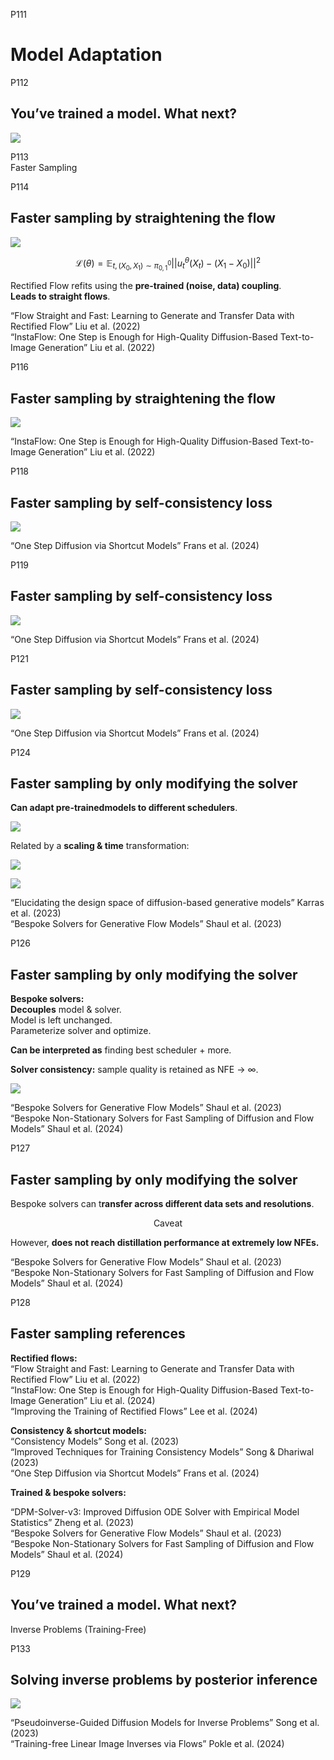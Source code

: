 P111  
# Model Adaptation  

P112    
## You’ve trained a model. What next?

![](assets/P112图.png)    

P113    
Faster Sampling   

P114    
## Faster sampling by straightening the flow   

![](assets/P114图.png)    

$$
ℒ(θ) = \mathbb{E} _ {t,(X_0,X_1)∼π_ {0,1}^0}||u^θ_t (X_t) − (X_1 − X_0)||^2
$$

Rectified Flow refits using the **pre-trained (noise, data) coupling**.      
**Leads to straight flows**.     

“Flow Straight and Fast: Learning to Generate and Transfer Data with Rectified Flow” Liu et al. (2022)      
“InstaFlow: One Step is Enough for High-Quality Diffusion-Based Text-to-Image Generation” Liu et al. (2022)    

P116    
## Faster sampling by straightening the flow    

![](assets/P116图.png)    

“InstaFlow: One Step is Enough for High-Quality Diffusion-Based Text-to-Image Generation” Liu et al. (2022)    

P118    
## Faster sampling by self-consistency loss   

![](assets/P118图.png)    

“One Step Diffusion via Shortcut Models” Frans et al. (2024)    

P119    
## Faster sampling by self-consistency loss   

![](assets/P119图.png)    

“One Step Diffusion via Shortcut Models” Frans et al. (2024)    

P121    
## Faster sampling by self-consistency loss    

![](assets/P121图.png)    

“One Step Diffusion via Shortcut Models” Frans et al. (2024)    

P124   
## Faster sampling by only modifying the solver   

**Can adapt pre-trainedmodels to different schedulers**.  

![](assets/P124图1.png)    

Related by a **scaling & time** transformation:    

![](assets/P124图2.png)    

![](assets/P124图3.png)    


“Elucidating the design space of diffusion-based generative models” Karras et al. (2023)    
“Bespoke Solvers for Generative Flow Models” Shaul et al. (2023)     

P126   
## Faster sampling by only modifying the solver   

**Bespoke solvers:**    
**Decouples** model & solver.     
Model is left unchanged.    
Parameterize solver and optimize.   

**Can be interpreted as** finding best scheduler + more.   

**Solver consistency:** sample quality is retained as NFE → ∞.    

![](assets/P126图.png)    

“Bespoke Solvers for Generative Flow Models” Shaul et al. (2023)    
“Bespoke Non-Stationary Solvers for Fast Sampling of Diffusion and Flow Models” Shaul et al. (2024)    

P127    
## Faster sampling by only modifying the solver

Bespoke solvers can t**ransfer across different data sets and resolutions**.     

$$
\mathrm{Caveat} 
$$

However, **does not reach distillation performance at extremely low NFEs.**    

“Bespoke Solvers for Generative Flow Models” Shaul et al. (2023)     
“Bespoke Non-Stationary Solvers for Fast Sampling of Diffusion and Flow Models” Shaul et al. (2024)     

P128   
## Faster sampling references   

**Rectified flows:**    
“Flow Straight and Fast: Learning to Generate and Transfer Data with Rectified Flow” Liu et al. (2022)     
“InstaFlow: One Step is Enough for High-Quality Diffusion-Based Text-to-Image Generation” Liu et al. (2024)     
“Improving the Training of Rectified Flows” Lee et al. (2024)    

**Consistency & shortcut models:**      
“Consistency Models” Song et al. (2023)    
“Improved Techniques for Training Consistency Models” Song & Dhariwal (2023)    
“One Step Diffusion via Shortcut Models” Frans et al. (2024)    

**Trained & bespoke solvers:**    

“DPM-Solver-v3: Improved Diffusion ODE Solver with Empirical Model Statistics” Zheng et al. (2023)     
“Bespoke Solvers for Generative Flow Models” Shaul et al. (2023)     
“Bespoke Non-Stationary Solvers for Fast Sampling of Diffusion and Flow Models” Shaul et al. (2024)     

P129   
## You’ve trained a model. What next?   

Inverse Problems (Training-Free)     

P133    
## Solving inverse problems by posterior inference   

![](assets/P133图.png)    

“Pseudoinverse-Guided Diffusion Models for Inverse Problems” Song et al. (2023)    
“Training-free Linear Image Inverses via Flows” Pokle et al. (2024)    

